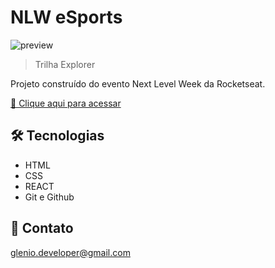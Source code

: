 # NLW eSports

![preview](./.github/preview.png) 

> Trilha Explorer

Projeto construído do evento Next Level Week da Rocketseat.

[🔗 Clique aqui para acessar](https://evilisglenio.github.io/nlw-eSports-app)


## 🛠 Tecnologias

- HTML
- CSS
- REACT
- Git e Github

## 💛 Contato

glenio.developer@gmail.com